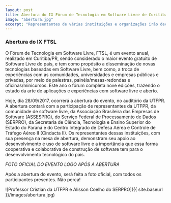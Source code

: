 ```yaml
---
layout: post
title: Abertura do IX Fórum de Tecnologia em Software Livre de Curitiba
image: "abertura.jpg"
excerpt: "Representantes de várias instituições e organizações irão declarar seu apoio ao evento."
---
```


### Abertura do IX FTSL

O Fórum de Tecnologia em Software Livre, FTSL, é um evento anual, realizado em Curitiba/PR, sendo considerado o maior evento gratuito de Software Livre do país, e tem como propósito a disseminação de novas tecnologias baseadas em Software Livre, bem como, a troca de experiências com as comunidades, universidades e empresas públicas e privadas, por meio de palestras, painéis/mesas-redondas e oficinas/minicursos. Este ano o fórum completa nove edições, trazendo o estado da arte de aplicações e experiências com software livre e aberto.

Hoje, dia 28/09/2017, ocorrerá a abertura do evento, no auditório da UTFPR. A abertura contará com a participação de representantes da UTFPR, da comunidade de software livre, da Associação Brasileira das Empresas de Software (ASSESPRO), do Serviço Federal de Processamento de Dados (SERPRO), da Secretaria de Ciência, Tecnologia e Ensino Superior do Estado do Paraná e do Centro Integrado de Defesa Aérea e Controle de Tráfego Aéreo II (Cindacta II). Os representantes dessas instituições, com sua presença na mesa de abertura, demonstram seu apoio ao desenvolvimento e uso de software livre e a importância que essa forma cooperativa e colaborativa de construção de software tem para o desenvolvimento tecnológico do país.

*FOTO OFICIAL DO EVENTO LOGO APÓS A ABERTURA*

Após a abertura do evento, será feita a foto oficial, com todos os participantes presentes. Não perca!

![Professor Cristian da UTFPR e Alisson Coelho do SERPRO]({{ site.baseurl }}/images/abertura.jpg)

